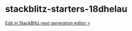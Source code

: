 # stackblitz-starters-18dhelau

[Edit in StackBlitz next generation editor ⚡️](https://stackblitz.com/~/github.com/JanShim/stackblitz-starters-18dhelau)